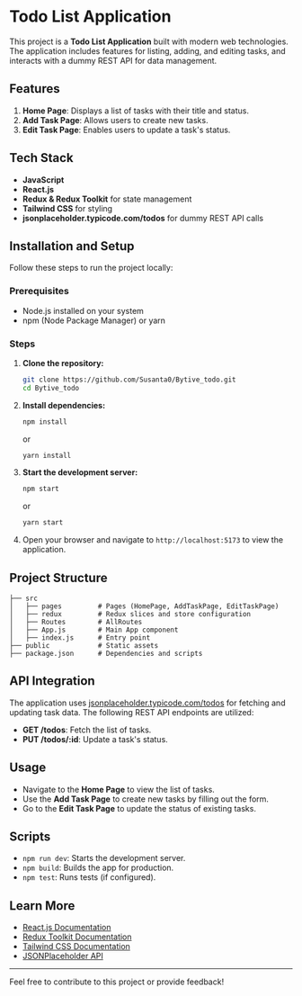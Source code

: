 # Todo List Application

This project is a **Todo List Application** built with modern web technologies. The application includes features for listing, adding, and editing tasks, and interacts with a dummy REST API for data management.

## Features

1. **Home Page**: Displays a list of tasks with their title and status.
2. **Add Task Page**: Allows users to create new tasks.
3. **Edit Task Page**: Enables users to update a task's status.

## Tech Stack

- **JavaScript**
- **React.js**
- **Redux & Redux Toolkit** for state management
- **Tailwind CSS** for styling
- **jsonplaceholder.typicode.com/todos** for dummy REST API calls

## Installation and Setup

Follow these steps to run the project locally:

### Prerequisites
- Node.js installed on your system
- npm (Node Package Manager) or yarn

### Steps

1. **Clone the repository:**
   ```bash
   git clone https://github.com/Susanta0/Bytive_todo.git
   cd Bytive_todo
   ```

2. **Install dependencies:**
   ```bash
   npm install
   ```
   or
   ```bash
   yarn install
   ```

3. **Start the development server:**
   ```bash
   npm start
   ```
   or
   ```bash
   yarn start
   ```

4. Open your browser and navigate to `http://localhost:5173` to view the application.

## Project Structure

```plaintext
├── src
│   ├── pages         # Pages (HomePage, AddTaskPage, EditTaskPage)
│   ├── redux         # Redux slices and store configuration
│   ├── Routes        # AllRoutes 
│   ├── App.js        # Main App component
│   ├── index.js      # Entry point
├── public            # Static assets
├── package.json      # Dependencies and scripts
```

## API Integration

The application uses [jsonplaceholder.typicode.com/todos](https://jsonplaceholder.typicode.com/todos) for fetching and updating task data. The following REST API endpoints are utilized:

- **GET /todos**: Fetch the list of tasks.
- **PUT /todos/:id**: Update a task's status.

## Usage

- Navigate to the **Home Page** to view the list of tasks.
- Use the **Add Task Page** to create new tasks by filling out the form.
- Go to the **Edit Task Page** to update the status of existing tasks.

## Scripts

- `npm run dev`: Starts the development server.
- `npm build`: Builds the app for production.
- `npm test`: Runs tests (if configured).

## Learn More

- [React.js Documentation](https://reactjs.org/docs/getting-started.html)
- [Redux Toolkit Documentation](https://redux-toolkit.js.org/)
- [Tailwind CSS Documentation](https://tailwindcss.com/docs)
- [JSONPlaceholder API](https://jsonplaceholder.typicode.com/)

---

Feel free to contribute to this project or provide feedback!
